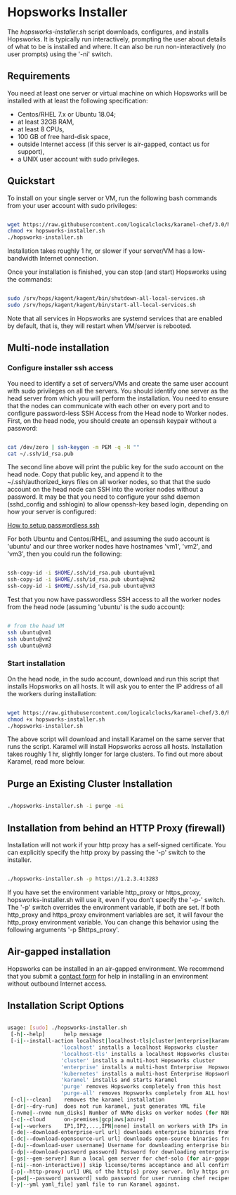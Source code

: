 # Hopsworks Installer


The _hopsworks-installer.sh_ script downloads, configures, and installs Hopsworks. It is typically run interactively, prompting the user about details of what to be is installed and where. It can also be run non-interactively (no user prompts) using the '-ni' switch.


## Requirements

You need at least one server or virtual machine on which Hopsworks will be installed with at least the following specification:

* Centos/RHEL 7.x or Ubuntu 18.04;
* at least 32GB RAM,
* at least 8 CPUs,
* 100 GB of free hard-disk space,
* outside Internet access (if this server is air-gapped, contact us for support),
* a UNIX user account with sudo privileges.


## Quickstart


To install on your single server or VM, run the following bash commands from your user account with sudo privileges:

```bash

wget https://raw.githubusercontent.com/logicalclocks/karamel-chef/3.0/hopsworks-installer.sh
chmod +x hopsworks-installer.sh
./hopsworks-installer.sh
```

Installation takes roughly 1 hr, or slower if your server/VM has a low-bandwidth Internet connection.

Once your installation is finished, you can stop (and start) Hopsworks using the commands:

```bash

sudo /srv/hops/kagent/kagent/bin/shutdown-all-local-services.sh
sudo /srv/hops/kagent/kagent/bin/start-all-local-services.sh
```

Note that all services in Hopsworks are systemd services that are enabled by default, that is, they will restart when VM/server is rebooted.

## Multi-node installation

### Configure installer ssh access


You need to identify a set of servers/VMs and create the same user account with sudo privileges on all the servers. You should identify one server as the head server from which you will perform the installation. You need to ensure that the nodes can communicate with each other on every port and to configure password-less SSH Access from the Head node to Worker nodes. First, on the head node, you should create an openssh keypair without a password:

```bash

cat /dev/zero | ssh-keygen -m PEM -q -N ""
cat ~/.ssh/id_rsa.pub

```

The second line above will print the public key for the sudo account on the head node. Copy that public key, and append it to the ~/.ssh/authorized_keys files on all worker nodes, so that that the sudo account on the head node can SSH into the worker nodes without a password. It may be that you need to configure your sshd daemon (sshd_config and sshlogin) to allow openssh-key based login, depending on how your server is configured:

<a href="https://linuxize.com/post/how-to-setup-passwordless-ssh-login/">How to setup passwordless ssh</a>

For both Ubuntu and Centos/RHEL, and assuming the sudo account is 'ubuntu' and our three worker nodes have hostnames 'vm1', 'vm2', and 'vm3', then you could run the following:

```bash

ssh-copy-id -i $HOME/.ssh/id_rsa.pub ubuntu@vm1
ssh-copy-id -i $HOME/.ssh/id_rsa.pub ubuntu@vm2
ssh-copy-id -i $HOME/.ssh/id_rsa.pub ubuntu@vm3

```

Test that you now have passwordless SSH access to all the worker nodes from the head node (assuming 'ubuntu' is the sudo account):

```bash

# from the head VM
ssh ubuntu@vm1
ssh ubuntu@vm2
ssh ubuntu@vm3
```


### Start installation


On the head node, in the sudo account, download and run this script that installs Hopsworks on all hosts. It will ask you to enter the IP address of all the workers during installation:

```bash

wget https://raw.githubusercontent.com/logicalclocks/karamel-chef/3.0/hopsworks-installer.sh
chmod +x hopsworks-installer.sh
./hopsworks-installer.sh
```

The above script will download and install Karamel on the same server that runs the script. Karamel will install Hopsworks across all hosts. Installation takes roughly 1 hr, slightly longer for large clusters. To find out more about Karamel, read more below.


## Purge an Existing Cluster Installation


```bash

./hopsworks-installer.sh -i purge -ni

```


## Installation from behind an HTTP Proxy (firewall)


Installation will not work if your http proxy has a self-signed certificate.
You can explicitly specify the http proxy by passing the '-p' switch to the installer.

```bash

./hopsworks-installer.sh -p https://1.2.3.4:3283

```

If you have set the environment variable http_proxy or https_proxy, hopsworks-installer.sh will use it, even if you don't specify the '-p-' switch. The '-p' switch overrides the environment variable, if both are set. If both http_proxy and https_proxy environment variables are set, it will favour the http_proxy environment variable. You can change this behavior using the following arguments '-p $https_proxy'.

## Air-gapped installation

Hopsworks can be installed in an air-gapped environment. We recommend that you submit a <a href="https://www.hopsworks.ai/contact">contact form</a> for help in installing in an environment without outbound Internet access.

## Installation Script Options

```bash

usage: [sudo] ./hopsworks-installer.sh 
 [-h|--help]      help message
 [-i|--install-action localhost|localhost-tls|cluster|enterprise|karamel|purge|purge-all] 
                 'localhost' installs a localhost Hopsworks cluster
                 'localhost-tls' installs a localhost Hopsworks cluster with TLS enabled
                 'cluster' installs a multi-host Hopsworks cluster
                 'enterprise' installs a multi-host Enterprise  Hopsworks cluster
                 'kubernetes' installs a multi-host Enterprise Hopsworks cluster with Kubernetes
                 'karamel' installs and starts Karamel
                 'purge' removes Hopsworks completely from this host
                 'purge-all' removes Hopsworks completely from ALL hosts
 [-cl|--clean]    removes the karamel installation
 [-dr|--dry-run]  does not run karamel, just generates YML file
 [-nvme|--nvme num_disks] Number of NVMe disks on worker nodes (for NDB/HopsFS)
 [-c|--cloud      on-premises|gcp|aws|azure]
 [-w|--workers    IP1,IP2,...,IPN|none] install on workers with IPs in supplied list (or none). Uses default mem/cpu/gpus for the workers.
 [-de|--download-enterprise-url url] downloads enterprise binaries from this URL.
 [-dc|--download-opensource-url url] downloads open-source binaries from this URL.
 [-du|--download-user username] Username for downloading enterprise binaries.
 [-dp|--download-password password] Password for downloading enterprise binaries.
 [-gs|--gem-server] Run a local gem server for chef-solo (for air-gapped installations).
 [-ni|--non-interactive)] skip license/terms acceptance and all confirmation screens.
 [-p|--http-proxy) url] URL of the http(s) proxy server. Only https proxies with valid certs supported.
 [-pwd|--password password] sudo password for user running chef recipes.
 [-y|--yml yaml_file] yaml file to run Karamel against.

```
